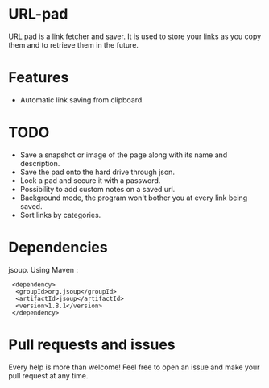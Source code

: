 URL-pad
=======

URL pad is a link fetcher and saver. It is used to store your links as you copy them and to retrieve them in the future.

# Features 

* Automatic link saving from clipboard.

# TODO 

* Save a snapshot or image of the page along with its name and description.
* Save the pad onto the hard drive through json.
* Lock a pad and secure it with a password.
* Possibility to add custom notes on a saved url.
* Background mode, the program won't bother you at every link being saved.
* Sort links by categories.

# Dependencies 

jsoup. Using Maven : 

```
 <dependency>
  <groupId>org.jsoup</groupId>
  <artifactId>jsoup</artifactId>
  <version>1.8.1</version>
 </dependency>
```

# Pull requests and issues

Every help is more than welcome! Feel free to open an issue and make your pull request at any time.
